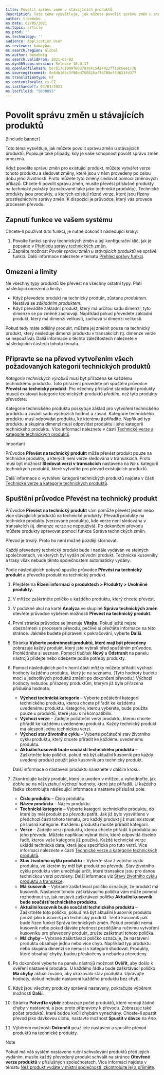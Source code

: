 ```yaml
---
title: Povolit správu změn u stávajících produktů
description: Toto téma vysvětluje, jak můžete povolit správu změn u stávajících produktů. Popisuje také případy, kdy je vaše schopnost povolit správu změn omezená.
author: t-benebo
ms.date: 02/05/2021
ms.topic: article
ms.prod: ''
ms.technology: ''
audience: Application User
ms.reviewer: kamaybac
ms.search.region: Global
ms.author: benebotg
ms.search.validFrom: 2021-05-02
ms.dyn365.ops.version: Release 10.0.17
ms.openlocfilehash: be7b17c1049f60379764c5424422ff1ac6ee1770
ms.sourcegitcommit: 0e8db169c3f90bd750826af76709ef5d621fd377
ms.translationtype: HT
ms.contentlocale: cs-CZ
ms.lasthandoff: 04/01/2021
ms.locfileid: "5830093"
---
```

# <a name="enable-change-management-on-existing-products"></a>Povolit správu změn u stávajících produktů

[!include [banner](../../includes/banner.md)]

Toto téma vysvětluje, jak můžete povolit správu změn u stávajících produktů. Popisuje také případy, kdy je vaše schopnost povolit správu změn omezená.

Když povolíte správu změn pro existující produkt, můžete vytvářet verze tohoto produktu a sledovat změny, které jsou v něm provedeny po celou dobu jeho životnosti. Proto můžete tyto změny sledovat pomocí změnových příkazů. Chcete-li povolit správu změn, musíte převést příslušné produkty na *technické položky* (označované také jako technické produkty). Technické produkty jsou produkty, u kterých existují různé verze, které jsou řízeny prostřednictvím správy změn. K dispozici je průvodce, který vás provede procesem převodu.

## <a name="turn-on-the-feature-in-your-system"></a>Zapnutí funkce ve vašem systému

Chcete-li používat tuto funkci, je nutné dokončit následující kroky:

1. Povolte funkci správy technických změn a její konfigurační klíč, jak je popsáno v [Přehledu správy technických změn](product-engineering-overview.md).
1. Zapněte možnost *Povolit správu změn u stávajících produktů* ve správě funkcí. Další informace naleznete v tématu [Přehled správy funkcí](../../fin-ops-core/fin-ops/get-started/feature-management/feature-management-overview.md).

## <a name="restrictions-and-limitations"></a>Omezení a limity

Ne všechny typy produktů lze převést na všechny ostatní typy. Platí následující omezení a limity:

- Když převedete produkt na technický produkt, zůstane *produktem*. Nestává se *základním produktem*.
- Když převádíte základní produkt, který má určitou sadu dimenzí, tyto dimenze se po změně zachovají. Například pokud převedete základní produkt, který má dimenzi velikosti, zachová si dimenzi velikosti.

Pokud tedy máte odlišný produkt, můžete jej změnit pouze na technický produkt, který nesleduje dimenzi produktu v transakcích (tj. dimenze verze se nepoužívá). Další informace o těchto záležitostech naleznete v následujících částech tohoto tématu.

## <a name="prepare-for-conversion-by-creating-all-required-engineering-product-categories"></a>Připravte se na převod vytvořením všech požadovaných kategorií technických produktů

*Kategorie technických výrobků* musí být přiřazena ke každému technickému produktu. Toto přiřazení provedete při spuštění průvodce **Převést na technický produkt**. Pro všechny příslušné standardní produkty musejí existovat kategorie technických produktů *předtím*, než tyto produkty převedete.

Kategorie technického produktu poskytuje základ pro vytvoření technického produktu a zavádí sadu výchozích hodnot a zásad. Kategorie technického produktu musí odpovídat produktu, ke kterému ji přiřadíte. Například typ produktu a skupina dimenzí musí odpovídat produktu i jeho kategorii technického produktu. Více informací naleznete v části [Technické verze a kategorie technických produktů](engineering-versions-product-category.md).

> [!IMPORTANT]
> Průvodce **Převést na technický produkt** může převést produkt pouze na technické produkty, u kterých není verze sledována v transakcích. Proto musí být možnost **Sledovat verzi v transakcích** nastavena na *Ne* u kategorií technických produktů, které vytvoříte pro převod existujících produktů.

Další informace o vytváření kategorií technických produktů najdete v části [Technické verze a kategorie technických produktů](engineering-versions-product-category.md).

## <a name="run-the-convert-to-engineering-product-wizard"></a>Spuštění průvodce Převést na technický produkt

Průvodce **Převést na technický produkt** vám pomůže převést jeden nebo více stávajících produktů na technické produkty. Převádí produkty na technické produkty (verzované produkty), kde verze není sledována v transakcích (tj. dimenze verze se nepoužívá). Po dokončení převodu můžete produkty spravovat pomocí funkce Správa technických změn.

Převod je trvalý. Proto ho není možné později stornovat. 

Každý převedený technický produkt bude i nadále vydáván ve stejných společnostech, ve kterých byl vydán původní produkt. Technické kusovníky a trasy však nebude těmto společnostem automaticky vydány.

Podle následujících pokynů spusťte průvodce **Převést na technický produkt** a převeďte produkt na technický produkt.

1. Přejděte na **Řízení informací o produktech \> Produkty \> Uvolněné produkty**.
1. V mřížce zaškrtněte políčko u každého produktu, který chcete převést.
1. V podokně akcí na kartě **Analýza** ve skupině **Správa technických změn** otevřete průvodce výběrem možnosti **Převést na technický produkt**.
1. První stránka průvodce se jmenuje **Vítejte**. Pokud ještě nejste obeznámeni s procesem převodu, pečlivě si přečtěte informace na této stránce. Jakmile budete připraveni k pokračování, vyberte **Další**.
1. Stránka **Vyberte podrobnosti produktů, které mají být převedeny** zobrazuje každý produkt, který jste vybrali před spuštěním průvodce. Prohlédněte si seznam. Pomocí tlačítek **Nový** a **Odstranit** na panelu nástrojů přidejte nebo odeberte podle potřeby produkty.
1. Pomocí následujících polí v horní části mřížky můžete přiřadit výchozí hodnoty každému produktu, který je na seznamu. (Tyto hodnoty budete moci u jednotlivých produktů změnit po dokončení převodu.) Výchozí hodnoty nebudou přiřazeny produktům, kterým již byla přiřazena příslušná hodnota.

    - **Výchozí technická kategorie** – Vyberte počáteční kategorii technického produktu, kterou chcete přiřadit ke každému uvedenému produktu. Kategorie, kterou vyberete, bude použita pouze u produktů, které jsou s ní kompatibilní.
    - **Výchozí verze** – Zadejte počáteční verzi produktu, kterou chcete přiřadit ke každému uvedenému produktu. Každý technický produkt má alespoň jednu technickou verzi.
    - **Výchozí stav životního cyklu** – Vyberte počáteční stav životního cyklu produktu, který chcete přiřadit ke každému uvedenému produktu.
    - **Aktuální kusovník bude součástí technického produktu** – Zaškrtněte toto políčko, pokud má být aktuální kusovník pro každý uvedený produkt použit jako kusovník pro technický produkt.

    Další informace o nastavení produktu naleznete v dalším kroku.

1. Zkontrolujte každý produkt, který je uveden v mřížce, a vyhodnoťte, jak dobře se na něj vztahují výchozí hodnoty, které jste přiřadili. U každého řádku zkontrolujte následující informace a nastavte příslušná pole:

    - **Číslo produktu** – Číslo produktu.
    - **Název produktu** – Název produktu.
    - **Technická kategorie** – Vyberte kategorii technického produktu, do které by měl produkt po převodu patřit. Jak již bylo vysvětleno v předchozí části tohoto tématu, pro každý produkt již musí existovat příslušná kategorie. Každému produktu musíte přiřadit kategorii.
    - **Verze** – Zadejte verzi produktu, kterou chcete přiřadit k produktu po jeho převodu. Můžete například vybrat číslo, které odpovídá číselné řadě, kterou vaše kategorie již používá. Každá technická verze ukládá technická data, která jsou specifická pro tuto verzi. Více informací naleznete v části [Technické verze a kategorie technických produktů](engineering-versions-product-category.md).
    - **Stav životního cyklu produktu** – Vyberte stav životního cyklu produktu, ve kterém by měl být produkt po převodu. Stav životního cyklu produktu vám umožňuje určit, které transakce jsou pro danou technickou verzi povoleny. Další informace viz [Stavy životního cyklu produktu a transakce](product-lifecycle-state-transactions.md).
    - **Má kusovník** – Vybrané zaškrtávací políčko označuje, že produkt má kusovník. Nastavení tohoto zaškrtávacího políčka vám může pomoci rozhodnout se, jak nastavit zaškrtávací políčko **Aktuální kusovník bude součástí technického produktu**.
    - **Aktuální kusovník bude součástí technického produktu** – Zaškrtněte toto políčko, pokud má být aktuální kusovník produktu použit jako kusovník pro technický produkt. Tento kusovník pak bude řízen funkcí Správa technických změn. Pokud produkt nemá kusovník nebo pokud dáváte přednost pozdějšímu ručnímu vytvoření kusovníku pro převedený produkt, zrušte zaškrtnutí tohoto políčka.
    - **Má chyby** – Vybrané zaškrtávací políčko označuje, že nastavení produktu obsahuje jednu nebo více chyb. Například typ produktu nebo skupina dimenzí se nemusí v kategorii shodovat. Produkty, které obsahují chyby, budou přeskočeny a nebudou převedeny.

1. Po dokončení vyberte na panelu nástrojů možnost **Ověřit**, aby došlo k ověření nastavení produktu. U každého řádku bude zaškrtávací políčko **Má chyby** aktualizováno, aby ukazovalo stav produktu. Upravujte hodnoty, dokud nebude nastavení každého produktu bez chyb.
1. Když jsou všechny produkty správně nastaveny, pokračujte výběrem možnosti **Další**.
1. Stránka **Potvrďte výběr** zobrazuje počet produktů, které nemají žádné chyby v nastavení, a jsou proto připraveny k převodu. Zobrazuje také počet produktů, které budou kvůli chybám vynechány. Chcete-li spustit převod jako dávkovou úlohu, nastavte možnost **Spustit v dávce** na *Ano*.
1. Výběrem možnosti **Dokončit** použijete nastavení a spustíte převod produktů na technické produkty.

> [!NOTE]
> Pokud má váš systém nastaveno ruční schvalování produktů před jejich vydáním, musíte každý převedený produkt schválit na stránce **Otevřené verze produktů** v příslušných společnostech. Více informací najdete v tématu [Než produkt vydáte v místní společnosti, zkontrolujte jej a přijměte](engineering-scenarios.md#accept).
